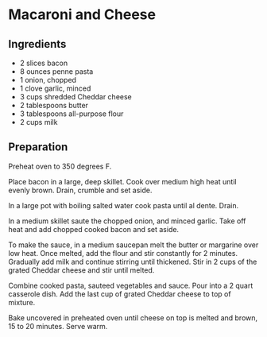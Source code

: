 # Macaroni and Cheese

## Ingredients

- 2 slices bacon
- 8 ounces penne pasta
- 1 onion, chopped
- 1 clove garlic, minced
- 3 cups shredded Cheddar cheese
- 2 tablespoons butter
- 3 tablespoons all-purpose flour
- 2 cups milk 

## Preparation

Preheat oven to 350 degrees F.

Place bacon in a large, deep skillet. Cook over medium high heat until evenly brown. Drain, crumble and set aside.

In a large pot with boiling salted water cook pasta until al dente. Drain.

In a medium skillet saute the chopped onion, and minced garlic. Take off heat and add chopped cooked bacon and set aside.

To make the sauce, in a medium saucepan melt the butter or margarine over low heat. Once melted, add the flour and stir constantly for 2 minutes. Gradually add milk and continue stirring until thickened. Stir in 2 cups of the grated Cheddar cheese and stir until melted.

Combine cooked pasta, sauteed vegetables and sauce. Pour into a 2 quart casserole dish. Add the last cup of grated Cheddar cheese to top of mixture.

Bake uncovered in preheated oven until cheese on top is melted and brown, 15 to 20 minutes. Serve warm.
